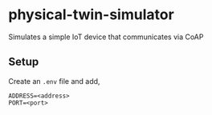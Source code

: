# physical-twin-simulator
 Simulates a simple IoT device that communicates via CoAP

## Setup 
Create an `.env` file and add,
```
ADDRESS=<address>
PORT=<port>
```